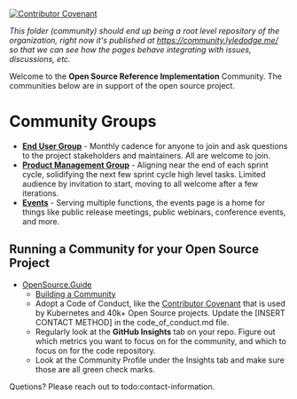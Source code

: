 <!-- for a release - we are modelling the cncf release page at cncf-cncf-online-programs-presents-cncf-live-webinar-kubernetes-123-release/ -->
<!-- for an end user - we are modelling the cncf end user research group at https://community.cncf.io/research-end-user-group/ -->
[![Contributor Covenant](https://img.shields.io/badge/Contributor%20Covenant-2.1-4baaaa.svg)](code_of_conduct.md)

*This folder (community) should end up being a root level repository of the organization, right now it's published at https://community.lyledodge.me/ so that we can see how the pages behave integrating with issues, discussions, etc.*

Welcome to the **Open Source Reference Implementation** Community. The communities below are in support of the open source project.

# Community Groups

- **[End User Group](end-user-group.md)** - Monthly cadence for anyone to join and ask questions to the project stakeholders and maintainers. All are welcome to join.
- **[Product Management Group](product-roadmap-group.md)** - Aligning near the end of each sprint cycle, solidifying the next few sprint cycle high level tasks. Limited audience by invitation to start, moving to all welcome after a few iterations.
- **[Events](events/readme.md)** - Serving multiple functions, the events page is a home for things like public release meetings, public webinars, conference events, and more.

## Running a Community for your Open Source Project
- [OpenSource.Guide](https://opensource.guide)
  - [Building a Community](https://opensource.guide/building-community/)
  - Adopt a Code of Conduct, like the [Contributor Covenant](https://contributor-covenant.org/) that is used by Kubernetes and 40k+ Open Source projects. Update the [INSERT CONTACT METHOD] in the code_of_conduct.md file.
  - Regularly look at the **GitHub Insights** tab on your repo. Figure out which metrics you want to focus on for the community, and which to focus on for the code repository.
  - Look at the Community Profile under the Insights tab and make sure those are all green check marks.

Quetions? Please reach out to todo:contact-information.
